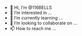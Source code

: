 - 👋 Hi, I’m @116BELLS
- 👀 I’m interested in ...
- 🌱 I’m currently learning ...
- 💞️ I’m looking to collaborate on ...
- 📫 How to reach me ...

<!---
116BELLS/116BELLS is a ✨ special ✨ repository because its `README.md` (this file) appears on your GitHub profile.
You can click the Preview link to take a look at your changes.
--->
